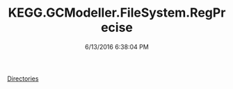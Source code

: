 ﻿---
title: KEGG.GCModeller.FileSystem.RegPrecise
date: 6/13/2016 6:38:04 PM
---

[Directories](T-KEGG.GCModeller.FileSystem.RegPrecise.Directories.html)
